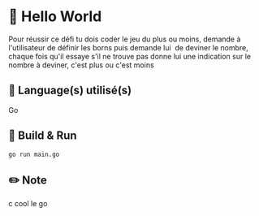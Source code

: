 # 👋 Hello World
Pour réussir ce défi tu dois coder le jeu du plus ou moins, demande à l'utilisateur de définir les borns puis demande lui  de deviner le nombre, chaque fois qu'il essaye s'il ne trouve pas donne lui une indication sur le nombre à deviner, c'est plus ou c'est moins

## 💾 Language(s) utilisé(s)
Go

## 🏃 Build & Run
```
go run main.go
```

## ✏️ Note
c cool le go